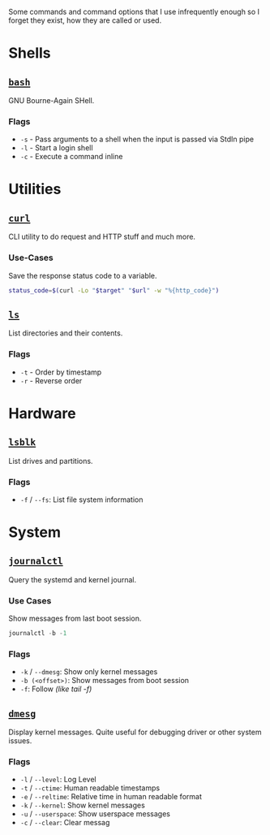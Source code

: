 Some commands and command options that I use infrequently enough so I forget they exist, how they are called or used.

# Shells

## [`bash`](<https://dashdash.io/1/bash>)

GNU Bourne-Again SHell.

### Flags

- `-s` - Pass arguments to a shell when the input is passed via StdIn pipe
- `-l` - Start a login shell
- `-c` - Execute a command inline

# Utilities

## [`curl`](<https://dashdash.io/1/curl>)

CLI utility to do request and HTTP stuff and much more.

### Use-Cases

Save the response status code to a variable.

```bash
status_code=$(curl -Lo "$target" "$url" -w "%{http_code}")
```


## [`ls`](<https://dashdash.io/1/ls>)

List directories and their contents.

### Flags

- `-t` - Order by timestamp
- `-r` - Reverse order

# Hardware

## [`lsblk`](<https://dashdash.io/8/lsblk>)

List drives and partitions.

### Flags

- `-f` / `--fs`: List file system information

# System

## [`journalctl`](<https://dashdash.io/1/journalctl>)

Query the systemd and kernel journal.

### Use Cases

Show messages from last boot session.

```go
journalctl -b -1
```

### Flags

- `-k` / `--dmesg`: Show only kernel messages
- `-b (<offset>)`: Show messages from boot session
- `-f`: Follow _(like tail -f)_

## [`dmesg`](<https://dashdash.io/1/dmesg>)

Display kernel messages. Quite useful for debugging driver or other system issues.

### Flags

- `-l` / `--level`: Log Level
- `-t` / `--ctime`: Human readable timestamps
- `-e` / `--reltime`: Relative time in human readable format
- `-k` / `--kernel`: Show kernel messages
- `-u` / `--userspace`: Show userspace messages
- `-c` / `--clear`: Clear messag